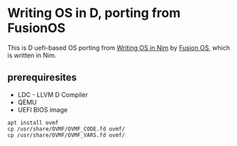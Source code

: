 # Writing OS in D, porting from FusionOS

This is D uefi-based OS porting from [Writing OS in Nim](https://github.com/khaledh/khaledh.github.io/tree/main/docs/osdev) by [Fusion OS][fusionos], which is written in Nim.

## prerequiresites

- LDC - LLVM D Compiler
- QEMU
- UEFI BIOS image

```console
apt install ovmf
cp /usr/share/OVMF/OVMF_CODE.fd ovmf/
cp /usr/share/OVMF/OVMF_VARS.fd ovmf/
```

[fusionos]: https://github.com/khaledh/fusion
